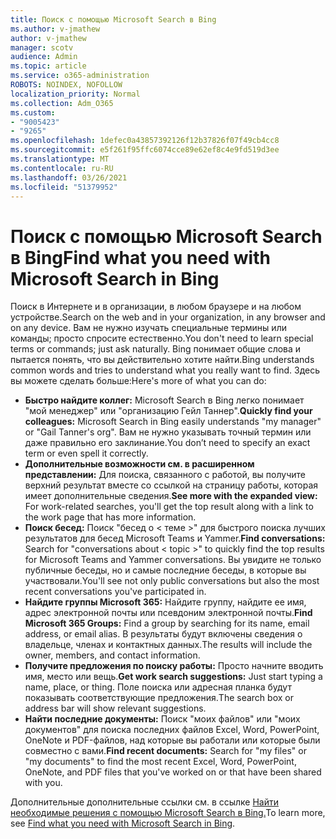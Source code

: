 ```yaml
---
title: Поиск с помощью Microsoft Search в Bing
ms.author: v-jmathew
author: v-jmathew
manager: scotv
audience: Admin
ms.topic: article
ms.service: o365-administration
ROBOTS: NOINDEX, NOFOLLOW
localization_priority: Normal
ms.collection: Adm_O365
ms.custom:
- "9005423"
- "9265"
ms.openlocfilehash: 1defec0a43857392126f12b37826f07f49cb4cc8
ms.sourcegitcommit: e5f261f95ffc6074cce89e62ef8c4e9fd519d3ee
ms.translationtype: MT
ms.contentlocale: ru-RU
ms.lasthandoff: 03/26/2021
ms.locfileid: "51379952"
---
```

# <a name="find-what-you-need-with-microsoft-search-in-bing"></a><span data-ttu-id="a1261-102">Поиск с помощью Microsoft Search в Bing</span><span class="sxs-lookup"><span data-stu-id="a1261-102">Find what you need with Microsoft Search in Bing</span></span>

<span data-ttu-id="a1261-103">Поиск в Интернете и в организации, в любом браузере и на любом устройстве.</span><span class="sxs-lookup"><span data-stu-id="a1261-103">Search on the web and in your organization, in any browser and on any device.</span></span> <span data-ttu-id="a1261-104">Вам не нужно изучать специальные термины или команды; просто спросите естественно.</span><span class="sxs-lookup"><span data-stu-id="a1261-104">You don't need to learn special terms or commands; just ask naturally.</span></span> <span data-ttu-id="a1261-105">Bing понимает общие слова и пытается понять, что вы действительно хотите найти.</span><span class="sxs-lookup"><span data-stu-id="a1261-105">Bing understands common words and tries to understand what you really want to find.</span></span> <span data-ttu-id="a1261-106">Здесь вы можете сделать больше:</span><span class="sxs-lookup"><span data-stu-id="a1261-106">Here's more of what you can do:</span></span>

- <span data-ttu-id="a1261-107">**Быстро найдите коллег:** Microsoft Search в Bing легко понимает "мой менеджер" или "организацию Гейл Таннер".</span><span class="sxs-lookup"><span data-stu-id="a1261-107">**Quickly find your colleagues:** Microsoft Search in Bing easily understands "my manager" or "Gail Tanner's org".</span></span> <span data-ttu-id="a1261-108">Вам не нужно указывать точный термин или даже правильно его заклинание.</span><span class="sxs-lookup"><span data-stu-id="a1261-108">You don’t need to specify an exact term or even spell it correctly.</span></span>
- <span data-ttu-id="a1261-109">**Дополнительные возможности см. в расширенном представлении:** Для поиска, связанного с работой, вы получите верхний результат вместе со ссылкой на страницу работы, которая имеет дополнительные сведения.</span><span class="sxs-lookup"><span data-stu-id="a1261-109">**See more with the expanded view:** For work-related searches, you'll get the top result along with a link to the work page that has more information.</span></span>
- <span data-ttu-id="a1261-110">**Поиск бесед:** Поиск "бесед о < теме >" для быстрого поиска лучших результатов для бесед Microsoft Teams и Yammer.</span><span class="sxs-lookup"><span data-stu-id="a1261-110">**Find conversations:** Search for "conversations about < topic >" to quickly find the top results for Microsoft Teams and Yammer conversations.</span></span> <span data-ttu-id="a1261-111">Вы увидите не только публичные беседы, но и самые последние беседы, в которые вы участвовали.</span><span class="sxs-lookup"><span data-stu-id="a1261-111">You'll see not only public conversations but also the most recent conversations you've participated in.</span></span>
- <span data-ttu-id="a1261-112">**Найдите группы Microsoft 365:** Найдите группу, найдите ее имя, адрес электронной почты или псевдоним электронной почты.</span><span class="sxs-lookup"><span data-stu-id="a1261-112">**Find Microsoft 365 Groups:** Find a group by searching for its name, email address, or email alias.</span></span> <span data-ttu-id="a1261-113">В результаты будут включены сведения о владельце, членах и контактных данных.</span><span class="sxs-lookup"><span data-stu-id="a1261-113">The results will include the owner, members, and contact information.</span></span>
- <span data-ttu-id="a1261-114">**Получите предложения по поиску работы:** Просто начните вводить имя, место или вещь.</span><span class="sxs-lookup"><span data-stu-id="a1261-114">**Get work search suggestions:** Just start typing a name, place, or thing.</span></span> <span data-ttu-id="a1261-115">Поле поиска или адресная планка будут показывать соответствующие предложения.</span><span class="sxs-lookup"><span data-stu-id="a1261-115">The search box or address bar will show relevant suggestions.</span></span>
- <span data-ttu-id="a1261-116">**Найти последние документы:** Поиск "моих файлов" или "моих документов" для поиска последних файлов Excel, Word, PowerPoint, OneNote и PDF-файлов, над которые вы работали или которые были совместно с вами.</span><span class="sxs-lookup"><span data-stu-id="a1261-116">**Find recent documents:** Search for "my files" or "my documents" to find the most recent Excel, Word, PowerPoint, OneNote, and PDF files that you've worked on or that have been shared with you.</span></span>

<span data-ttu-id="a1261-117">Дополнительные дополнительные ссылки см. в ссылке [Найти необходимые решения с помощью Microsoft Search в Bing.](https://go.microsoft.com/fwlink/?linkid=2149027)</span><span class="sxs-lookup"><span data-stu-id="a1261-117">To learn more, see [Find what you need with Microsoft Search in Bing](https://go.microsoft.com/fwlink/?linkid=2149027).</span></span>
